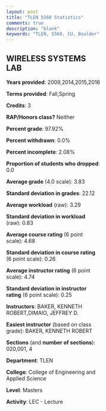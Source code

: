 ```yaml
---
layout: post
title: "TLEN 5560 Statistics"
comments: true
description: "blank"
keywords: "TLEN, 5560, CU, Boulder"
--- 
```

<head>
<script src="https://ajax.googleapis.com/ajax/libs/jquery/2.1.3/jquery.min.js"></script>
<script src="https://dl.dropboxusercontent.com/s/pc42nxpaw1ea4o9/highcharts.js?dl=0"></script>
<!-- <script src="../assets/js/highcharts.js"></script> -->
<style type="text/css">@font-face {
	font-family: "Bebas Neue";
	src: url(https://www.filehosting.org/file/details/544349/BebasNeue%20Regular.otf) format("opentype");
	}
	h1.Bebas { 
		font-family: "Bebas Neue", Verdana, Tahoma;
	}
</style>
</head>
<body>
	<div id="container" style="float: right; width: 45%; height: 88%; margin-left: 2.5%; margin-right: 2.5%;"></div>
	<script language="JavaScript">
		$(document).ready(function() {
		var chart = {type: 'column'};
		var title = {text: 'Grade Distribution'};
		var xAxis = {categories: ['A','B','C','D','F'],crosshair: true};
		var yAxis = {min: 0,title: {text: 'Percentage'}};
		var tooltip = {headerFormat: '<center><b><span style="font-size:20px">{point.key}</span></b></center>',
		               pointFormat: '<td style="padding:0"><b>{point.y:.1f}%</b></td>',
		               footerFormat: '</table>',shared: true,useHTML: true};
		var plotOptions = {column: {pointPadding: 0.0,borderWidth: 0}};  
		var credits = {enabled: false};var series= [{name: 'Percent',data: [87.72,10.53,1.75,0.0,0.0,]}];
		var json = {};
		json.chart = chart;
		json.title = title;
		json.tooltip = tooltip;
		json.xAxis = xAxis;
		json.yAxis = yAxis;  
		json.series = series;
		json.plotOptions = plotOptions;  
		json.credits = credits;
		$('#container').highcharts(json);
	});
	</script>
</body>
			   
## WIRELESS SYSTEMS LAB

**Years provided**: 2009,2014,2015,2016

**Terms provided**: Fall,Spring

**Credits**: 3

**RAP/Honors class?** Neither

**Percent grade**: 97.92%

**Percent withdrawn**: 0.0%

**Percent incomplete**: 2.08%

**Proportion of students who dropped**: 0.0

**Average grade** (4.0 scale): 3.83

**Standard deviation in grades**: 22.12

**Average workload** (raw): 3.29

**Standard deviation in workload** (raw): 0.83

**Average course rating** (6 point scale): 4.68

**Standard deviation in course rating** (6 point scale): 0.26

**Average instructor rating** (6 point scale): 4.74

**Standard deviation in instructor rating** (6 point scale): 0.25

**Instructors**: BAKER, KENNETH ROBERT,DIMAIO, JEFFREY D.

**Easiest instructor** (based on class grade): BAKER, KENNETH ROBERT

**Sections** (and **number of sections**): 020,001, 4

**Department**: TLEN

**College**: College of Engineering and Applied Science

**Level**: Masters

**Activity**: LEC - Lecture